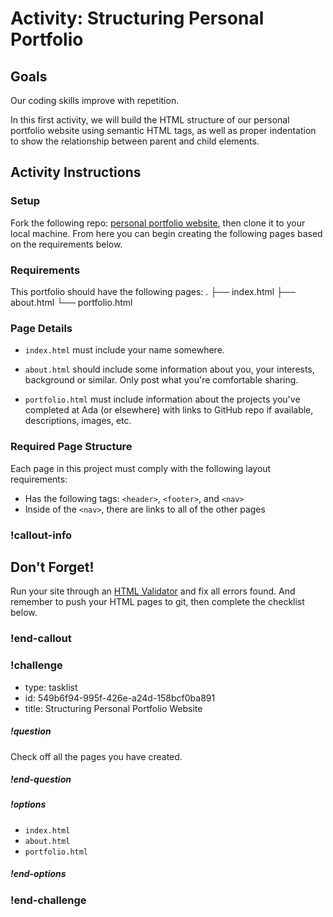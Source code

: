# Activity: Structuring Personal Portfolio

## Goals

Our coding skills improve with repetition.

In this first activity, we will build the HTML structure of our personal portfolio website using semantic HTML tags, as well as proper indentation to show the relationship between parent and child elements.

## Activity Instructions

### Setup

Fork the following repo: [personal portfolio website](), then clone it to your local machine. From here you can begin creating the following pages based on the requirements below.

### Requirements

This portfolio should have the following pages:
.
├── index.html
├── about.html
└── portfolio.html

### Page Details
- `index.html` must include your name somewhere.

- `about.html` should include some information about you, your interests, background or similar. Only post what you're comfortable sharing.

- `portfolio.html` must include information about the projects you've completed at Ada (or elsewhere) with links to GitHub repo if available, descriptions, images, etc.

### Required Page Structure
Each page in this project must comply with the following layout requirements:
- Has the following tags: `<header>`, `<footer>`, and `<nav>`
- Inside of the `<nav>`, there are links to all of the other pages

### !callout-info

## Don't Forget!

Run your site through an [HTML Validator](https://validator.w3.org/#validate_by_upload) and fix all errors found. And remember to push your HTML pages to git, then complete the checklist below.

### !end-callout

<!-- prettier-ignore-start -->
### !challenge
* type: tasklist
* id: 549b6f94-995f-426e-a24d-158bcf0ba891
* title: Structuring Personal Portfolio Website
##### !question

Check off all the pages you have created.

##### !end-question
##### !options

* `index.html`
* `about.html`
* `portfolio.html`

##### !end-options
### !end-challenge
<!-- prettier-ignore-end -->
